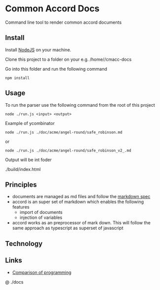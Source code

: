 # Common Accord Docs

Command line tool to render common accord documents

## Install

Install [NodeJS](https://nodejs.org) on your machine.

Clone this project to a folder on your e.g. /home/<user>/cmacc-docs

Go into this folder and run the following command

```
npm install
```

## Usage

To run the parser use the following command from the root of this project

```
node ./run.js <input> <output>
```

Example of ycombinator

```
node ./run.js ./doc/acme/angel-round/safe_robinson.md
```

or

```
node ./run.js ./doc/acme/angel-round/safe_robinson_v2_.md
```

Output will be int foder

./build/index.html

## Principles

+ documents are managed as md files and follow the [markdown spec](http://spec.commonmark.org/0.24/)
+ accord is an super set of markdown which enables the following features
    + import of documents
    + injection of variables
+ accord works as an preprocessor of mark down. This will follow the same approach as typescript as superset of javascript

## Technology

## Links

+ [Comparison of programming](https://en.wikipedia.org/wiki/Comparison_of_programming_languages_(syntax))

@ ./docs